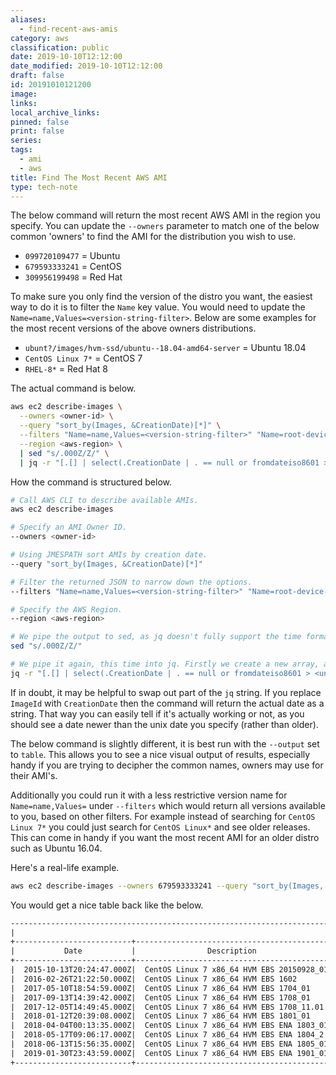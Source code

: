 ```yaml
---
aliases:
  - find-recent-aws-amis
category: aws
classification: public
date: 2019-10-10T12:12:00
date_modified: 2019-10-10T12:12:00
draft: false
id: 20191010121200
image: 
links: 
local_archive_links: 
pinned: false
print: false
series: 
tags:
  - ami
  - aws
title: Find The Most Recent AWS AMI
type: tech-note
---
```


The below command will return the most recent AWS AMI in the region you specify. You can update the `--owners` parameter to match one of the below common 'owners' to find the AMI for the distribution you wish to use.

  - `099720109477` = Ubuntu
  - `679593333241` = CentOS
  - `309956199498` = Red Hat

To make sure you only find the version of the distro you want, the easiest way to do it is to filter the `Name` key value. You would need to update the `Name=name,Values=<version-string-filter>`. Below are some examples for the most recent versions of the above owners distributions.

  - `ubunt?/images/hvm-ssd/ubuntu--18.04-amd64-server` = Ubuntu 18.04
  - `CentOS Linux 7*` = CentOS 7
  - `RHEL-8*` = Red Hat 8

The actual command is below.

``` sh
aws ec2 describe-images \
  --owners <owner-id> \
  --query "sort_by(Images, &CreationDate)[*]" \
  --filters "Name=name,Values=<version-string-filter>" "Name=root-device-type,Values=ebs" "Name=architecture,Values=x86_64" \
  --region <aws-region> \
  | sed "s/.000Z/Z/" \
  | jq -r "[.[] | select(.CreationDate | . == null or fromdateiso8601 > <unix-time>).ImageId] | reverse [0]"
```

How the command is structured below.

``` sh
# Call AWS CLI to describe available AMIs.
aws ec2 describe-images

# Specify an AMI Owner ID.
--owners <owner-id>

# Using JMESPATH sort AMIs by creation date.
--query "sort_by(Images, &CreationDate)[*]"

# Filter the returned JSON to narrow down the options.
--filters "Name=name,Values=<version-string-filter>" "Name=root-device-type,Values=ebs" "Name=architecture,Values=x86_64"

# Specify the AWS Region.
--region <aws-region>

# We pipe the output to sed, as jq doesn't fully support the time format AWS returns for the creation date of an AMI. To fix this we simply strip the unsupported section out, and replace it supported content.
sed "s/.000Z/Z/"

# We pipe it again, this time into jq. Firstly we create a new array, and reverse it to easily allow us to make sure we select the most recent AMI date. Next we use select on the creation date key, and grab any key that is older than a unix time stamp we specify. The -r strips the quotes, and we receive an AMI string back.
jq -r "[.[] | select(.CreationDate | . == null or fromdateiso8601 > <unix-time>).ImageId] | reverse [0]"
```

If in doubt, it may be helpful to swap out part of the `jq` string. If you replace `ImageId` with `CreationDate` then the command will return the actual date as a string. That way you can easily tell if it's actually working or not, as you should see a date newer than the unix date you specify (rather than older).

The below command is slightly different, it is best run with the `--output` set to `table`. This allows you to see a nice visual output of results, especially handy if you are trying to decipher the common names, owners may use for their AMI's.

Additionally you could run it with a less restrictive version name for `Name=name,Values=` under `--filters` which would return all versions available to you, based on other filters. For example instead of searching for `CentOS Linux 7*` you could just search for `CentOS Linux*` and see older releases. This can come in handy if you want the most recent AMI for an older distro such as Ubuntu 16.04.

Here's a real-life example.

``` sh
aws ec2 describe-images --owners 679593333241 --query "sort_by(Images, &CreationDate)[*].{Date:CreationDate,ImageName:Name,Image:ImageId,Description:Description,OwnerID:OwnerId,ImageType:Architecture,DeviceType:RootDeviceType,Virtualization:VirtualizationType}" --filters "Name=name,Values=CentOS Linux*" "Name=root-device-type,Values=ebs" "Name=architecture,Values=x86_64" --region eu-west-1 --output table
```

You would get a nice table back like the below.

``` txt
---------------------------------------------------------------------------------------------------------------------------------------------------------------------------------------------------------------------------------------------------------------------------
|                                                                                                                             DescribeImages                                                                                                                              |
+--------------------------+--------------------------------------------+-------------+------------------------+----------------------------------------------------------------------------------------------------------+------------+---------------+------------------+
|           Date           |                Description                 | DeviceType  |         Image          |                                                ImageName                                                 | ImageType  |    OwnerID    | Virtualization   |
+--------------------------+--------------------------------------------+-------------+------------------------+----------------------------------------------------------------------------------------------------------+------------+---------------+------------------+
|  2015-10-13T20:24:47.000Z|  CentOS Linux 7 x86_64 HVM EBS 20150928_01 |  ebs        |  ami-33734044          |  CentOS Linux 7 x86_64 HVM EBS 20150928_01-b7ee8a69-ee97-4a49-9e68-afaee216db2e-ami-69327e0c.2           |  x86_64    |  679593333241 |  hvm             |
|  2016-02-26T21:22:50.000Z|  CentOS Linux 7 x86_64 HVM EBS 1602        |  ebs        |  ami-7abd0209          |  CentOS Linux 7 x86_64 HVM EBS 1602-b7ee8a69-ee97-4a49-9e68-afaee216db2e-ami-d7e1d2bd.3                  |  x86_64    |  679593333241 |  hvm             |
|  2017-05-10T18:54:59.000Z|  CentOS Linux 7 x86_64 HVM EBS 1704_01     |  ebs        |  ami-061b1560          |  CentOS Linux 7 x86_64 HVM EBS 1704_01-b7ee8a69-ee97-4a49-9e68-afaee216db2e-ami-d52f5bc3.4               |  x86_64    |  679593333241 |  hvm             |
|  2017-09-13T14:39:42.000Z|  CentOS Linux 7 x86_64 HVM EBS 1708_01     |  ebs        |  ami-5f76b626          |  CentOS Linux 7 x86_64 HVM EBS 1708_01-b7ee8a69-ee97-4a49-9e68-afaee216db2e-ami-0d8f9576.4               |  x86_64    |  679593333241 |  hvm             |
|  2017-12-05T14:49:45.000Z|  CentOS Linux 7 x86_64 HVM EBS 1708_11.01  |  ebs        |  ami-192a9460          |  CentOS Linux 7 x86_64 HVM EBS 1708_11.01-b7ee8a69-ee97-4a49-9e68-afaee216db2e-ami-95096eef.4            |  x86_64    |  679593333241 |  hvm             |
|  2018-01-12T20:39:08.000Z|  CentOS Linux 7 x86_64 HVM EBS 1801_01     |  ebs        |  ami-6e28b517          |  CentOS Linux 7 x86_64 HVM EBS 1801_01-b7ee8a69-ee97-4a49-9e68-afaee216db2e-ami-0a537770.4               |  x86_64    |  679593333241 |  hvm             |
|  2018-04-04T00:13:35.000Z|  CentOS Linux 7 x86_64 HVM EBS ENA 1803_01 |  ebs        |  ami-1caef165          |  CentOS Linux 7 x86_64 HVM EBS ENA 1803_01-b7ee8a69-ee97-4a49-9e68-afaee216db2e-ami-8274d6ff.4           |  x86_64    |  679593333241 |  hvm             |
|  2018-05-17T09:06:17.000Z|  CentOS Linux 7 x86_64 HVM EBS ENA 1804_2  |  ebs        |  ami-4c457735          |  CentOS Linux 7 x86_64 HVM EBS ENA 1804_2-b7ee8a69-ee97-4a49-9e68-afaee216db2e-ami-55a2322a.4            |  x86_64    |  679593333241 |  hvm             |
|  2018-06-13T15:56:35.000Z|  CentOS Linux 7 x86_64 HVM EBS ENA 1805_01 |  ebs        |  ami-3548444c          |  CentOS Linux 7 x86_64 HVM EBS ENA 1805_01-b7ee8a69-ee97-4a49-9e68-afaee216db2e-ami-77ec9308.4           |  x86_64    |  679593333241 |  hvm             |
|  2019-01-30T23:43:59.000Z|  CentOS Linux 7 x86_64 HVM EBS ENA 1901_01 |  ebs        |  ami-0ff760d16d9497662 |  CentOS Linux 7 x86_64 HVM EBS ENA 1901_01-b7ee8a69-ee97-4a49-9e68-afaee216db2e-ami-05713873c6794f575.4  |  x86_64    |  679593333241 |  hvm             |
+--------------------------+--------------------------------------------+-------------+------------------------+----------------------------------------------------------------------------------------------------------+------------+---------------+------------------+
```